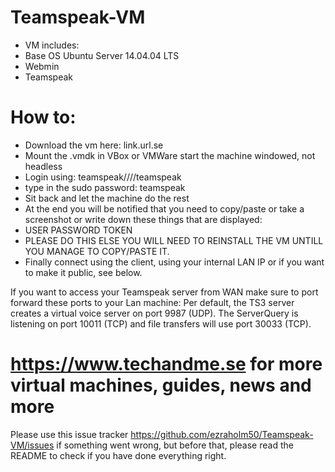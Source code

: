 # Teamspeak-VM

* VM includes:
* Base OS Ubuntu Server 14.04.04 LTS
* Webmin
* Teamspeak

# How to:
- Download the vm here: link.url.se
- Mount the .vmdk in VBox or VMWare start the machine windowed, not headless
- Login using: teamspeak////teamspeak
- type in the sudo password: teamspeak
- Sit back and let the machine do the rest
- At the end you will be notified that you need to copy/paste or take a screenshot or write down these things that are displayed:
- USER PASSWORD TOKEN 
- PLEASE DO THIS ELSE YOU WILL NEED TO REINSTALL THE VM UNTILL YOU MANAGE TO COPY/PASTE IT.
- Finally connect using the client, using your internal LAN IP or if you want to make it public, see below.


If you want to access your Teamspeak server from WAN make sure to port forward these ports to your Lan machine:
Per default, the TS3 server creates a virtual voice server on port 9987 (UDP). The ServerQuery is listening on port 10011 (TCP) and file transfers will use port 30033 (TCP).

# https://www.techandme.se for more virtual machines, guides, news and more
Please use this issue tracker https://github.com/ezraholm50/Teamspeak-VM/issues if something went wrong, but before that, please read the README to check if you have done everything right.
